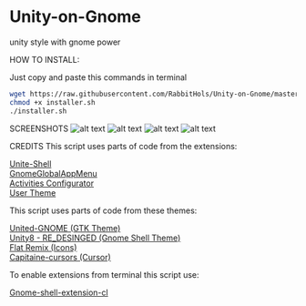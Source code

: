 # Unity-on-Gnome
unity style with gnome power

HOW TO INSTALL:

Just copy and paste this commands in terminal

```bash
wget https://raw.githubusercontent.com/RabbitHols/Unity-on-Gnome/master/installer.sh
chmod +x installer.sh 
./installer.sh
```
SCREENSHOTS
![alt text](https://raw.githubusercontent.com/RabbitHols/Unity-on-Gnome/master/screenshots/home.png)
![alt text](https://raw.githubusercontent.com/RabbitHols/Unity-on-Gnome/master/screenshots/global%20menu.png)
![alt text](https://raw.githubusercontent.com/RabbitHols/Unity-on-Gnome/master/screenshots/dash.png)
![alt text](https://raw.githubusercontent.com/RabbitHols/Unity-on-Gnome/master/screenshots/busy.png)

CREDITS
This script uses parts of code from the extensions:<br/>

[Unite-Shell](https://github.com/hardpixel/unite-shell)<br/>
[GnomeGlobalAppMenu](https://extensions.gnome.org/extension/1250/gnome-global-application-menu/)<br/>
[Activities Configurator](https://extensions.gnome.org/extension/358/activities-configurator/)<br/>
[User Theme](https://extensions.gnome.org/extension/19/user-themes/)<br/>

This script uses parts of code from these themes:<br/>

[United-GNOME (GTK Theme)](https://www.gnome-look.org/p/1174889/)<br/>
[Unity8 - RE_DESINGED (Gnome Shell Theme)](https://www.gnome-look.org/p/1206490/)<br/>
[Flat Remix (Icons)](https://www.gnome-look.org/p/1012430/)<br/>
[Capitaine-cursors (Cursor)](https://github.com/keeferrourke/capitaine-cursors)<br/>

To enable extensions from terminal this script use:<br/>

[Gnome-shell-extension-cl](https://github.com/cyberalex4life/gnome-shell-extension-cl)<br/>

